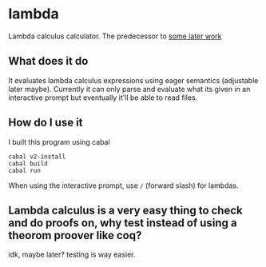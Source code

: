 # lambda
Lambda calculus calculator. The predecessor to [some later work](https://github.com/kyubxy/LambdaCalc)

## What does it do
It evaluates lambda calculus expressions using eager semantics (adjustable later maybe). Currently it can only parse and evaluate what its given in an
interactive prompt but eventually it'll be able to read files.

## How do I use it
I built this program using cabal

```
cabal v2-install
cabal build
cabal run
```

When using the interactive prompt, use `/` (forward slash) for lambdas.

## Lambda calculus is a very easy thing to check and do proofs on, why test instead of using a theorom proover like coq?
idk, maybe later? testing is way easier.
